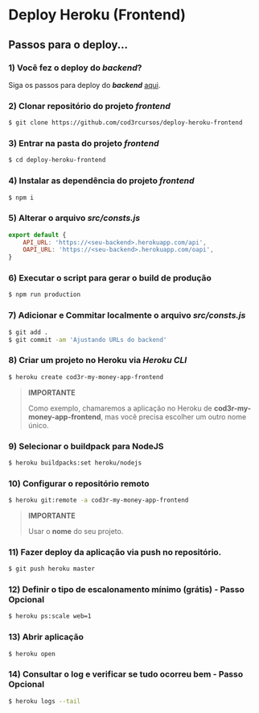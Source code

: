 # Deploy Heroku (Frontend)

## Passos para o deploy...

### 1) Você fez o deploy do **_backend_**?

Siga os passos para deploy do **_backend_** [aqui](https://github.com/cod3rcursos/deploy-heroku-backend).

### 2) Clonar repositório do projeto **_frontend_**

```bash
$ git clone https://github.com/cod3rcursos/deploy-heroku-frontend
```

### 3) Entrar na pasta do projeto **_frontend_**

```bash
$ cd deploy-heroku-frontend
```

### 4) Instalar as dependência do projeto **_frontend_**

```bash
$ npm i
```

### 5) Alterar o arquivo **_src/consts.js_**

```javascript
export default {
    API_URL: 'https://<seu-backend>.herokuapp.com/api',
    OAPI_URL: 'https://<seu-backend>.herokuapp.com/oapi',
}
```

### 6) Executar o script para gerar o build de produção

```bash
$ npm run production
```

### 7) Adicionar e Commitar localmente o arquivo **_src/consts.js_**

```bash
$ git add .
$ git commit -am 'Ajustando URLs do backend'
```

### 8) Criar um projeto no Heroku via _Heroku CLI_

```bash
$ heroku create cod3r-my-money-app-frontend
```

> **IMPORTANTE**
> 
> Como exemplo, chamaremos a aplicação no Heroku de **cod3r-my-money-app-frontend**, mas você precisa escolher um outro nome único.

### 9) Selecionar o buildpack para NodeJS

```bash
$ heroku buildpacks:set heroku/nodejs
```

### 10) Configurar o repositório remoto

```bash
$ heroku git:remote -a cod3r-my-money-app-frontend
```

> **IMPORTANTE**
> 
> Usar o **nome** do seu projeto.

### 11) Fazer deploy da aplicação via **push** no repositório.

```bash
$ git push heroku master
```

### 12) Definir o tipo de escalonamento mínimo (grátis) - Passo **Opcional**

```bash
$ heroku ps:scale web=1
```

### 13) Abrir aplicação

```bash
$ heroku open
```

### 14) Consultar o log e verificar se tudo ocorreu bem - Passo **Opcional**

```bash
$ heroku logs --tail
```